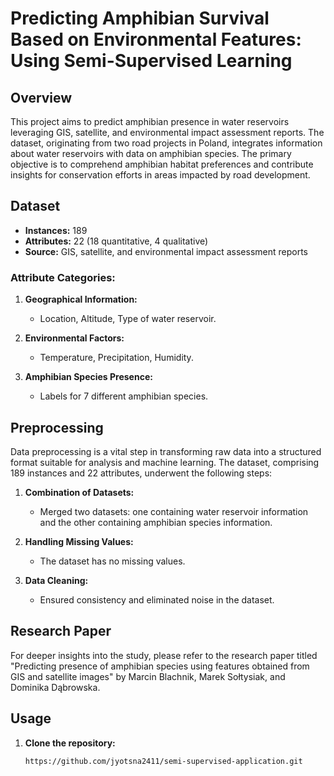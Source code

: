 # Predicting Amphibian Survival Based on Environmental Features: Using Semi-Supervised Learning

## Overview

This project aims to predict amphibian presence in water reservoirs leveraging GIS, satellite, and environmental impact assessment reports. The dataset, originating from two road projects in Poland, integrates information about water reservoirs with data on amphibian species. The primary objective is to comprehend amphibian habitat preferences and contribute insights for conservation efforts in areas impacted by road development.

## Dataset

- **Instances:** 189
- **Attributes:** 22 (18 quantitative, 4 qualitative)
- **Source:** GIS, satellite, and environmental impact assessment reports

### Attribute Categories:

1. **Geographical Information:**
   - Location, Altitude, Type of water reservoir.

2. **Environmental Factors:**
   - Temperature, Precipitation, Humidity.

3. **Amphibian Species Presence:**
   - Labels for 7 different amphibian species.

## Preprocessing

Data preprocessing is a vital step in transforming raw data into a structured format suitable for analysis and machine learning. The dataset, comprising 189 instances and 22 attributes, underwent the following steps:

1. **Combination of Datasets:**
   - Merged two datasets: one containing water reservoir information and the other containing amphibian species information.

2. **Handling Missing Values:**
   - The dataset has no missing values.

3. **Data Cleaning:**
   - Ensured consistency and eliminated noise in the dataset.

## Research Paper

For deeper insights into the study, please refer to the research paper titled "Predicting presence of amphibian species using features obtained from GIS and satellite images" by Marcin Blachnik, Marek Sołtysiak, and Dominika Dąbrowska.

## Usage

1. **Clone the repository:**
   ```bash
   https://github.com/jyotsna2411/semi-supervised-application.git
